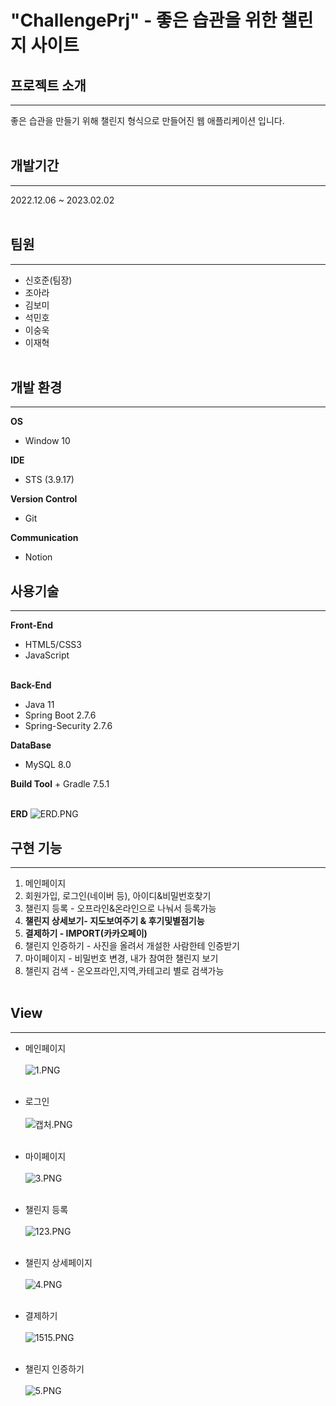 # "ChallengePrj" - 좋은 습관을 위한 챌린지 사이트

## 프로젝트 소개
***
좋은 습관을 만들기 위해 챌린지 형식으로 만들어진 웹 애플리케이션 입니다.<br><br>
## 개발기간
***
2022.12.06 ~ 2023.02.02<br><br>
## 팀원
***
+ 신호준(팀장)
+ 조아라
+ 김보미
+ 석민호
+ 이숭욱
+ 이재혁<br><br>

## 개발 환경
---
<b>OS</b>
 + Window 10<br>

<b>IDE</b>
 + STS (3.9.17)<br>

<b>Version Control</b>
 + Git<br>

<b>Communication</b>
 + Notion

## 사용기술
***
<b>Front-End</b>
  + HTML5/CSS3
  + JavaScript<br><br>
  
<b>Back-End</b>
  + Java 11
  + Spring Boot 2.7.6
  + Spring-Security 2.7.6<br>

<b>DataBase</b>
  + MySQL 8.0<br>

<b>Build Tool</b>
    + Gradle 7.5.1<br><br>

<b>ERD</b>
![ERD.PNG](https://github.com/yjklp10/ChallengePrj/blob/master/ERD.PNG?raw=true)


## 구현 기능
***
1. 메인페이지
2. 회원가입, 로그인(네이버 등), 아이디&비밀번호찾기
3. 챌린지 등록 - 오프라인&온라인으로 나눠서 등록가능
4. <b>챌린지 상세보기- 지도보여주기 & 후기및별점기능</b>
5. <b>결제하기 - IMPORT(카카오페이)</b>
6. 챌린지 인증하기 - 사진을 올려서 개설한 사람한테 인증받기
7. 마이페이지 - 비밀번호 변경, 내가 참여한 챌린지 보기
8. 챌린지 검색 - 온오프라인,지역,카테고리 별로 검색가능<br><br>

## View
***
+ 메인페이지<br><br>
![1.PNG](https://github.com/yjklp10/ChallengePrj/blob/master/1.PNG?raw=true)<br><br>

+ 로그인<br><br>
![캡처.PNG](https://github.com/yjklp10/ChallengePrj/blob/master/캡처.PNG?raw=true)<br><br>

+ 마이페이지<br><br>
![3.PNG](https://github.com/yjklp10/ChallengePrj/blob/master/3.PNG?raw=true)<br><br>

+ 챌린지 등록<br><br>
![123.PNG](https://github.com/yjklp10/ChallengePrj/blob/master/123.PNG?raw=true)<br><br>

+ 챌린지 상세페이지<br><br>
![4.PNG](https://github.com/yjklp10/ChallengePrj/blob/master/4.PNG?raw=true)<br><br>

+ 결제하기<br><br>
![1515.PNG](https://github.com/yjklp10/ChallengePrj/blob/master/1515.PNG?raw=true)<br><br>

+ 챌린지 인증하기<br><br>
![5.PNG](https://github.com/yjklp10/ChallengePrj/blob/master/5.PNG?raw=true)<br><br>





